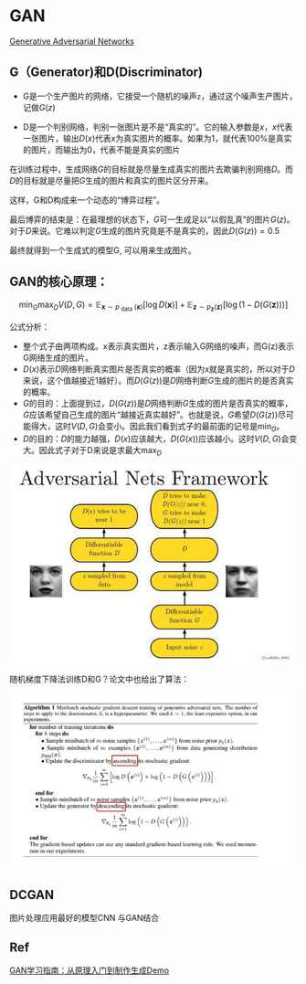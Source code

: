 # GAN

[Generative Adversarial Networks](https://arxiv.org/abs/1406.2661)

## G（Generator)和D(Discriminator)

- G是一个生产图片的网络，它接受一个随机的噪声`z`，通过这个噪声生产图片，记做$G(z)$

- D是一个判别网络，判别一张图片是不是“真实的”。它的输入参数是$x$，$x$代表一张图片，输出$D(x)$代表$x$为真实图片的概率。如果为1，就代表100%是真实的图片，而输出为0，代表不能是真实的图片

在训练过程中，生成网络$G$的目标就是尽量生成真实的图片去欺骗判别网络$D$。而$D$的目标就是尽量把$G$生成的图片和真实的图片区分开来。

这样，G和D构成来一个动态的“博弈过程”。

最后博弈的结束是：在最理想的状态下，$G$可一生成足以“以假乱真”的图片$G(z)$。对于$D$来说。它难以判定$G$生成的图片究竟是不是真实的，因此$D(G(z))=0.5$

最终就得到一个生成式的模型G, 可以用来生成图片。

## GAN的核心原理：
$$
\min _{G} \max _{D} V(D, G)=\mathbb{E}_{\boldsymbol{x} \sim p_{\text { data }}(\boldsymbol{x})}[\log D(\boldsymbol{x})]+\mathbb{E}_{\boldsymbol{z} \sim p_{\boldsymbol{z}}(\boldsymbol{z})}[\log (1-D(G(\boldsymbol{z})))]
$$

公式分析：

- 整个式子由两项构成。x表示真实图片，z表示输入G网络的噪声，而G(z)表示G网络生成的图片。
- $D(x)$表示$D$网络判断真实图片是否真实的概率（因为x就是真实的，所以对于$D$来说，这个值越接近1越好）。而$D(G(z))$是$D$网络判断$G$生成的图片的是否真实的概率。
- $G$的目的：上面提到过，$D(G(z))$是$D$网络判断$G$生成的图片是否真实的概率，$G$应该希望自己生成的图片“越接近真实越好”。也就是说，$G$希望$D(G(z))$尽可能得大，这时$V(D, G)$会变小。因此我们看到式子的最前面的记号是$\min _{G}$。
- $D$的目的：$D$的能力越强，$D(x)$应该越大，$D(G(x))$应该越小。这时$V(D,G)$会变大。因此式子对于D来说是求最大$\max _D$

![](./GAN-adversarial-nets-framework.jpg)

随机梯度下降法训练D和G？论文中也给出了算法：

![](./GAN-gradient-descent-training.jpg)



## DCGAN

图片处理应用最好的模型CNN 与GAN结合

## Ref

[GAN学习指南：从原理入门到制作生成Demo](https://zhuanlan.zhihu.com/p/24767059)

